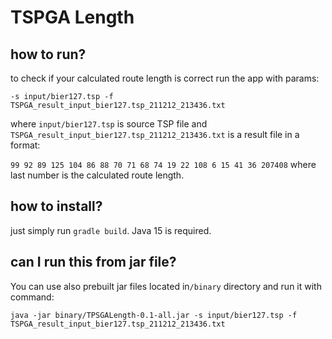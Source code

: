 # TSPGA Length
## how to run?
to check if your calculated route length is correct run the app with params:

`-s input/bier127.tsp -f TSPGA_result_input_bier127.tsp_211212_213436.txt`

where `input/bier127.tsp` is source TSP file and `TSPGA_result_input_bier127.tsp_211212_213436.txt`
is a result file in a format: 

`99 92 89 125 104 86 88 70 71 68 74 19 22 108 6 15 41 36 207408` 
where last number is the calculated route length.

## how to install?
just simply run `gradle build`. Java 15 is required.

## can I run this from jar file?
You can use also prebuilt jar files located in`/binary` directory and run it with command:

`java -jar binary/TPSGALength-0.1-all.jar -s input/bier127.tsp -f TSPGA_result_input_bier127.tsp_211212_213436.txt`
